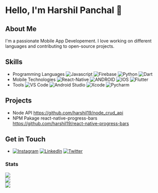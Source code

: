 # Hello, I'm Harshil Panchal 👋

## About Me

I'm a passionate Mobile App Developement. I love working on different languages and contributing to open-source projects.

## Skills

- Programming Languages ![Javascript](https://img.shields.io/badge/javascript-black.svg?style=for-the-badge&logo=javascript&logoColor=#F7DF1E) ![Firebase](https://img.shields.io/badge/firebase-%23039BE5.svg?style=for-the-badge&logo=firebase)  ![Python](https://img.shields.io/badge/python-3572A4.svg?style=for-the-badge&logo=python&logoColor=3572A4&labelColor=f7d34b) ![Dart](https://img.shields.io/badge/dart-%230175C2.svg?style=for-the-badge&logo=dart&logoColor=white) 
-  Mobile Technologies ![React-Native](https://img.shields.io/badge/react_native-black.svg?style=for-the-badge&logo=React&logoColor=61dafb) ![ANDROID](https://img.shields.io/badge/android-%2320232a.svg?style=for-the-badge&logo=android&logoColor=%a4c639) ![IOS](https://img.shields.io/badge/IOS-%2320232a.svg?style=for-the-badge&logo=apple&logoColor=white)  ![Flutter](https://img.shields.io/badge/Flutter-%2302569B.svg?style=for-the-badge&logo=Flutter&logoColor=white)
- Tools ![VS Code](https://img.shields.io/badge/visual%20studio%20code-black.svg?style=for-the-badge&logo=visualstudiocode&logoColor=137FCB)  ![Android Studio](https://img.shields.io/badge/android_studio-black.svg?style=for-the-badge&logo=androidstudio&logoColor=#3DDC84) ![Xcode](https://img.shields.io/badge/xcode-black.svg?style=for-the-badge&logo=xcode&logoColor=176DE3) ![Pycharm](https://img.shields.io/badge/pycharm-black.svg?style=for-the-badge&logo=pycharm&logoColor=#000000)


## Projects
- Node API https://github.com/harshil19/node_crud_api
- NPM Pakage react-native-progress-bars https://github.com/harshil19/react-native-progress-bars

## Get in Touch
-  [![Instagram](https://img.shields.io/badge/Instagram-%23E4405F.svg?logo=Instagram&logoColor=white)](https://instagram.com/harshil_panchal_1908) [![LinkedIn](https://img.shields.io/badge/LinkedIn-%230077B5.svg?logo=linkedin&logoColor=white)](https://www.linkedin.com/in/harshil-panchal-b254872b1/) [![Twitter](https://img.shields.io/badge/Twitter-black.svg?logo=x)](https://twitter.com/mannmojilomanas) 

### Stats
![](https://github-readme-stats.vercel.app/api?username=harshil19&theme=radical&hide_border=false&include_all_commits=true&count_private=true)<br/>
![](https://github-readme-streak-stats.herokuapp.com/?user=harshil19&theme=radical&hide_border=false)<br/>
![](https://github-readme-stats.vercel.app/api/top-langs/?username=harshil19&theme=radical&hide_border=false&include_all_commits=true&count_private=true&layout=compact)

